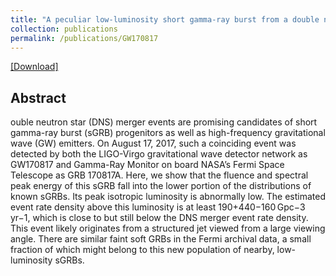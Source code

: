 ```yaml
---
title: "A peculiar low-luminosity short gamma-ray burst from a double neutron star merger progenitor"
collection: publications
permalink: /publications/GW170817
---
```

[[Download]](https://www.nature.com/articles/s41467-018-02847-3)

## Abstract
ouble neutron star (DNS) merger events are promising candidates of short gamma-ray burst (sGRB) progenitors as well as high-frequency gravitational wave (GW) emitters. On August 17, 2017, such a coinciding event was detected by both the LIGO-Virgo gravitational wave detector network as GW170817 and Gamma-Ray Monitor on board NASA’s Fermi Space Telescope as GRB 170817A. Here, we show that the fluence and spectral peak energy of this sGRB fall into the lower portion of the distributions of known sGRBs. Its peak isotropic luminosity is abnormally low. The estimated event rate density above this luminosity is at least 190+440−160 Gpc−3 yr−1, which is close to but still below the DNS merger event rate density. This event likely originates from a structured jet viewed from a large viewing angle. There are similar faint soft GRBs in the Fermi archival data, a small fraction of which might belong to this new population of nearby, low-luminosity sGRBs.
